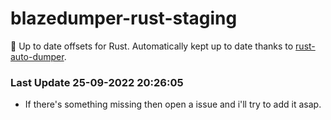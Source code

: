 # blazedumper-rust-staging

🚀 Up to date offsets for Rust. Automatically kept up to date thanks to [rust-auto-dumper](https://github.com/Akandesh/rust-auto-dumper).


### Last Update 25-09-2022 20:26:05
- If there's something missing then open a issue and i'll try to add it asap.
